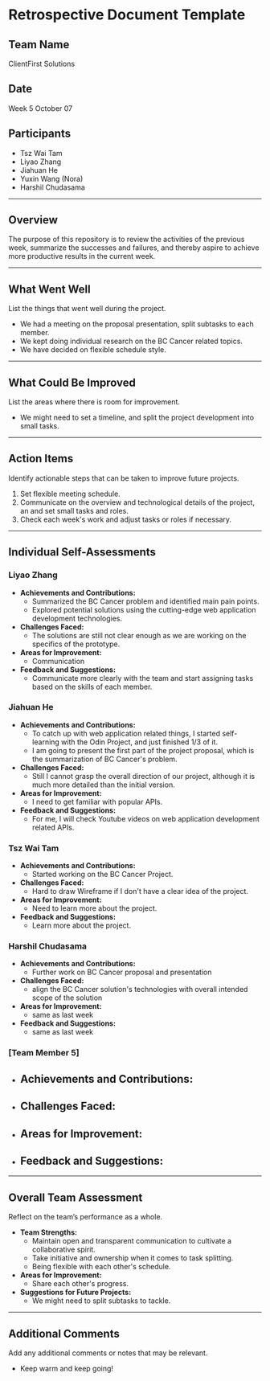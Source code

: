 # Retrospective Document Template

## Team Name
ClientFirst Solutions

## Date
Week 5 October 07

## Participants
- Tsz Wai Tam
- Liyao Zhang
- Jiahuan He
- Yuxin Wang (Nora)
- Harshil Chudasama

---

## Overview
The purpose of this repository is to review the activities of the previous week, summarize the successes and failures, and thereby aspire to achieve more productive results in the current week.

---

## What Went Well
List the things that went well during the project.
- We had a meeting on the proposal presentation, split subtasks to each member.
- We kept doing individual research on the BC Cancer related topics.
- We have decided on flexible schedule style.

---

## What Could Be Improved
List the areas where there is room for improvement.
- We might need to set a timeline, and split the project development into small tasks.

---

## Action Items
Identify actionable steps that can be taken to improve future projects.
1. Set flexible meeting schedule.
2. Communicate on the overview and technological details of the project, an and set small tasks and roles.
3. Check each week's work and adjust tasks or roles if necessary.

---

## Individual Self-Assessments
### Liyao Zhang
- **Achievements and Contributions:**
  - Summarized the BC Cancer problem and identified main pain points.
  - Explored potential solutions using the cutting-edge web application development technologies.
- **Challenges Faced:**
  - The solutions are still not clear enough as we are working on the specifics of the prototype.
- **Areas for Improvement:**
  - Communication
- **Feedback and Suggestions:**
  - Communicate more clearly with the team and start assigning tasks based on the skills of each member.

### Jiahuan He
- **Achievements and Contributions:**
  - To catch up with web application related things, I started self-learning with the Odin Project, and just finished 1/3 of it.
  - I am going to present the first part of the project proposal, which is the summarization of BC Cancer's problem.
- **Challenges Faced:**
  - Still I cannot grasp the overall direction of our project, although it is much more detailed than the initial version.
- **Areas for Improvement:**
  - I need to get familiar with popular APIs.
- **Feedback and Suggestions:**
  - For me, I will check Youtube videos on web application development related APIs.

### Tsz Wai Tam
- **Achievements and Contributions:**
  - Started working on the BC Cancer Project.
- **Challenges Faced:**
  - Hard to draw Wireframe if I don't have a clear idea of the project.
- **Areas for Improvement:**
  - Need to learn more about the project.
- **Feedback and Suggestions:**
  - Learn more about the project.

### Harshil Chudasama
- **Achievements and Contributions:**
  - Further work on BC Cancer proposal and presentation
- **Challenges Faced:**
  - align the BC Cancer solution's technologies with overall intended scope of the solution
- **Areas for Improvement:**
  - same as last week
- **Feedback and Suggestions:**
  - same as last week

### [Team Member 5]
- **Achievements and Contributions:**
  -
- **Challenges Faced:**
  -
- **Areas for Improvement:**
  -
- **Feedback and Suggestions:**
  -

---

## Overall Team Assessment
Reflect on the team’s performance as a whole.
- **Team Strengths:**
  - Maintain open and transparent communication to cultivate a collaborative spirit.
  - Take initiative and ownership when it comes to task splitting.
  - Being flexible with each other's schedule.
- **Areas for Improvement:**
  - Share each other's progress.
- **Suggestions for Future Projects:**
  - We might need to split subtasks to tackle.

---

## Additional Comments
Add any additional comments or notes that may be relevant.
- Keep warm and keep going!
